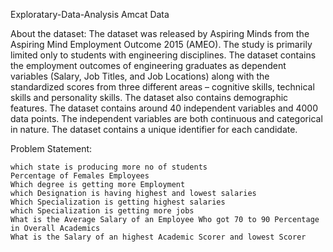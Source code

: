 Exploratary-Data-Analysis
Amcat Data

About the dataset:
     The dataset was released by Aspiring Minds from the Aspiring Mind Employment Outcome 2015 (AMEO). The study is primarily limited only to students with engineering disciplines.
     The dataset contains the employment outcomes of engineering graduates as dependent variables (Salary, Job Titles, and Job Locations) along with the standardized scores from three different areas – cognitive skills, technical skills and personality skills.
     The dataset also contains demographic features. The dataset contains around 40 independent variables and 4000 data points. The independent variables are both continuous and categorical in nature. The dataset contains a unique identifier for each candidate.

Problem Statement:

    which state is producing more no of students
    Percentage of Females Employees
    Which degree is getting more Employment
    which Designation is having highest and lowest salaries
    Which Specialization is getting highest salaries
    which Specialization is getting more jobs
    What is the Average Salary of an Employee Who got 70 to 90 Percentage in Overall Academics
    What is the Salary of an highest Academic Scorer and lowest Scorer
